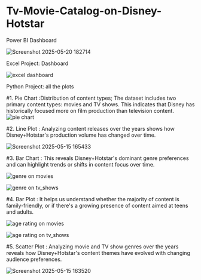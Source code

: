 # Tv-Movie-Catalog-on-Disney-Hotstar

Power BI Dashboard

![Screenshot 2025-05-20 182714](https://github.com/user-attachments/assets/32478a65-6231-4d5e-8de5-09e33daa0422)


Excel Project: Dashboard

![excel dashboard](https://github.com/user-attachments/assets/e2b71c7b-d2b1-440a-bcb4-769da3a7ba7b)


Python Project: all the plots


#1. Pie Chart :Distribution of content types; The dataset includes two primary content types: movies and TV shows.
This indicates that Disney has historically focused more on film production than television content.
![pie chart](https://github.com/user-attachments/assets/ee6404b7-cd89-4a2a-9d9b-d4666c58a5c1)

#2. Line Plot : Analyzing content releases over the years shows how Disney+Hotstar's production volume has changed over time.

![Screenshot 2025-05-15 165433](https://github.com/user-attachments/assets/f75da1bd-792e-4386-b108-0da4055d16a5)

#3. Bar Chart : This reveals Disney+Hotstar's dominant genre preferences and can highlight trends or shifts in content focus over time.

![genre on movies](https://github.com/user-attachments/assets/387109a2-565d-45ea-96be-a41901ca4ed2)

![genre on tv_shows](https://github.com/user-attachments/assets/d10dc295-3018-448c-9cfe-2a812fefbee2)

#4. Bar Plot : It helps us understand whether the majority of content is family-friendly, or if there's a growing presence of content aimed at teens and adults.

![age rating on movies](https://github.com/user-attachments/assets/9690a2eb-fea4-4be8-82dc-9d7c0e72aaa2)

![age rating on tv_shows](https://github.com/user-attachments/assets/dd2467f0-817d-4c3e-96cd-1442ca9349ea)

#5. Scatter Plot : Analyzing movie and TV show genres over the years reveals how Disney+Hotstar's content themes have evolved with changing audience preferences.

![Screenshot 2025-05-15 163520](https://github.com/user-attachments/assets/c83be3cb-8f70-471d-b289-b8e66e8900c0)














